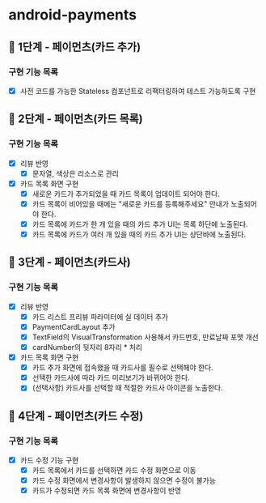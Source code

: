 # android-payments

## 🚀 1단계 - 페이먼츠(카드 추가)

### 구현 기능 목록
- [x] 사전 코드를 가능한 Stateless 컴포넌트로 리팩터링하여 테스트 가능하도록 구현

## 🚀 2단계 - 페이먼츠(카드 목록)

### 구현 기능 목록
- [x] 리뷰 반영
  - [x] 문자열, 색상은 리소스로 관리
- [x] 카드 목록 화면 구현
  - [x] 새로운 카드가 추가되었을 때 카드 목록이 업데이트 되어야 한다.
  - [x] 카드 목록이 비어있을 때에는 "새로운 카드를 등록해주세요" 안내가 노출되어야 한다.
  - [x] 카드 목록에 카드가 한 개 있을 때의 카드 추가 UI는 목록 하단에 노출된다.
  - [x] 카드 목록에 카드가 여러 개 있을 때의 카드 추가 UI는 상단바에 노출된다.

## 🚀 3단계 - 페이먼츠(카드사)

### 구현 기능 목록
- [x] 리뷰 반영
  - [x] 카드 리스트 프리뷰 파라미터에 실 데이터 추가
  - [x] PaymentCardLayout 추가
  - [x] TextField의 VisualTransformation 사용해서 카드번호, 만료날짜 포맷 개선
  - [x] cardNumber의 뒷자리 8자리 * 처리
- [x] 카드 목록 화면 구현
  - [x] 카드 추가 화면에 접속했을 때 카드사를 필수로 선택해야 한다.
  - [x] 선택한 카드사에 따라 카드 미리보기가 바뀌어야 한다.
  - [x] (선택사항) 카드사를 선택할 때 적절한 카드사 아이콘을 노출한다.

## 🚀 4단계 - 페이먼츠(카드 수정)

### 구현 기능 목록
- [x] 카드 수정 기능 구현
  - [x] 카드 목록에서 카드를 선택하면 카드 수정 화면으로 이동
  - [x] 카드 수정 화면에서 변경사항이 발생하지 않으면 수정이 불가능
  - [x] 카드가 수정되면 카드 목록 화면에 변경사항이 반영
